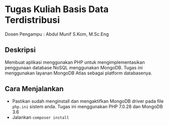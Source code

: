 # Tugas Kuliah Basis Data Terdistribusi
Dosen Pengampu : Abdul Munif S.Kom, M.Sc.Eng

## Deskripsi
Membuat aplikasi menggunakan PHP untuk mengimplementasikan
penggunaan database NoSQL menggunakan MongoDB. Tugas ini
menggunakan layanan MongoDB Atlas sebagai platform databasenya.

## Cara Menjalankan
* Pastikan sudah menginstall dan mengaktifkan MongoDB driver
pada file `php.ini` sistem anda. Tugas ini menggunakan PHP 7.0.28
dan MongoDB 3.6
* Jalankan `composer install`